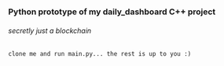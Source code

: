 ### Python prototype of my daily_dashboard C++ project

###### secretly just a blockchain

`clone me and run main.py... the rest is up to you :)`

